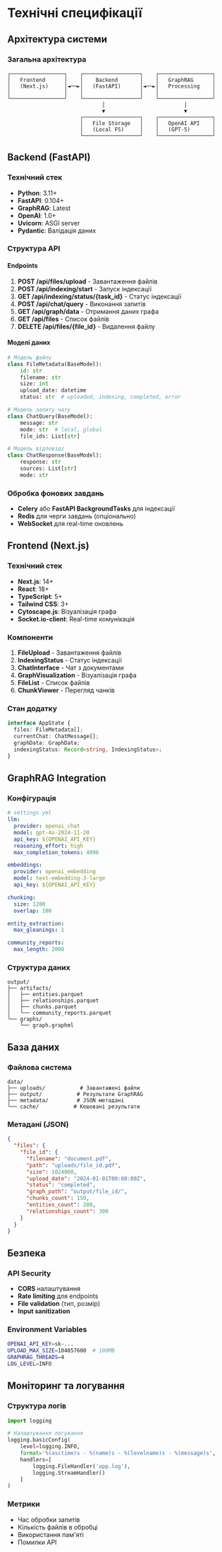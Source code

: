 # Технічні специфікації

## Архітектура системи

### Загальна архітектура
```
┌─────────────────┐    ┌──────────────────┐    ┌─────────────────┐
│   Frontend      │    │    Backend       │    │   GraphRAG      │
│   (Next.js)     │◄──►│   (FastAPI)      │◄──►│   Processing    │
│                 │    │                  │    │                 │
└─────────────────┘    └──────────────────┘    └─────────────────┘
                              │                         │
                              ▼                         ▼
                       ┌──────────────────┐    ┌─────────────────┐
                       │   File Storage   │    │   OpenAI API    │
                       │   (Local FS)     │    │   (GPT-5)       │
                       └──────────────────┘    └─────────────────┘
```

## Backend (FastAPI)

### Технічний стек
- **Python**: 3.11+
- **FastAPI**: 0.104+
- **GraphRAG**: Latest
- **OpenAI**: 1.0+
- **Uvicorn**: ASGI server
- **Pydantic**: Валідація даних

### Структура API

#### Endpoints
1. **POST /api/files/upload** - Завантаження файлів
2. **POST /api/indexing/start** - Запуск індексації
3. **GET /api/indexing/status/{task_id}** - Статус індексації
4. **POST /api/chat/query** - Виконання запитів
5. **GET /api/graph/data** - Отримання даних графа
6. **GET /api/files** - Список файлів
7. **DELETE /api/files/{file_id}** - Видалення файлу

#### Моделі даних
```python
# Модель файлу
class FileMetadata(BaseModel):
    id: str
    filename: str
    size: int
    upload_date: datetime
    status: str  # uploaded, indexing, completed, error

# Модель запиту чату
class ChatQuery(BaseModel):
    message: str
    mode: str  # local, global
    file_ids: List[str]

# Модель відповіді
class ChatResponse(BaseModel):
    response: str
    sources: List[str]
    mode: str
```

### Обробка фонових завдань
- **Celery** або **FastAPI BackgroundTasks** для індексації
- **Redis** для черги завдань (опціонально)
- **WebSocket** для real-time оновлень

## Frontend (Next.js)

### Технічний стек
- **Next.js**: 14+
- **React**: 18+
- **TypeScript**: 5+
- **Tailwind CSS**: 3+
- **Cytoscape.js**: Візуалізація графа
- **Socket.io-client**: Real-time комунікація

### Компоненти
1. **FileUpload** - Завантаження файлів
2. **IndexingStatus** - Статус індексації
3. **ChatInterface** - Чат з документами
4. **GraphVisualization** - Візуалізація графа
5. **FileList** - Список файлів
6. **ChunkViewer** - Перегляд чанків

### Стан додатку
```typescript
interface AppState {
  files: FileMetadata[];
  currentChat: ChatMessage[];
  graphData: GraphData;
  indexingStatus: Record<string, IndexingStatus>;
}
```

## GraphRAG Integration

### Конфігурація
```yaml
# settings.yml
llm:
  provider: openai_chat
  model: gpt-4o-2024-11-20
  api_key: ${OPENAI_API_KEY}
  reasoning_effort: high
  max_completion_tokens: 4096

embeddings:
  provider: openai_embedding
  model: text-embedding-3-large
  api_key: ${OPENAI_API_KEY}

chunking:
  size: 1200
  overlap: 100

entity_extraction:
  max_gleanings: 1

community_reports:
  max_length: 2000
```

### Структура даних
```
output/
├── artifacts/
│   ├── entities.parquet
│   ├── relationships.parquet
│   ├── chunks.parquet
│   └── community_reports.parquet
└── graphs/
    └── graph.graphml
```

## База даних

### Файлова система
```
data/
├── uploads/           # Завантажені файли
├── output/           # Результати GraphRAG
├── metadata/         # JSON метадані
└── cache/           # Кешовані результати
```

### Метадані (JSON)
```json
{
  "files": {
    "file_id": {
      "filename": "document.pdf",
      "path": "uploads/file_id.pdf",
      "size": 1024000,
      "upload_date": "2024-01-01T00:00:00Z",
      "status": "completed",
      "graph_path": "output/file_id/",
      "chunks_count": 150,
      "entities_count": 200,
      "relationships_count": 300
    }
  }
}
```

## Безпека

### API Security
- **CORS** налаштування
- **Rate limiting** для endpoints
- **File validation** (тип, розмір)
- **Input sanitization**

### Environment Variables
```bash
OPENAI_API_KEY=sk-...
UPLOAD_MAX_SIZE=104857600  # 100MB
GRAPHRAG_THREADS=4
LOG_LEVEL=INFO
```

## Моніторинг та логування

### Структура логів
```python
import logging

# Налаштування логування
logging.basicConfig(
    level=logging.INFO,
    format='%(asctime)s - %(name)s - %(levelname)s - %(message)s',
    handlers=[
        logging.FileHandler('app.log'),
        logging.StreamHandler()
    ]
)
```

### Метрики
- Час обробки запитів
- Кількість файлів в обробці
- Використання пам'яті
- Помилки API
